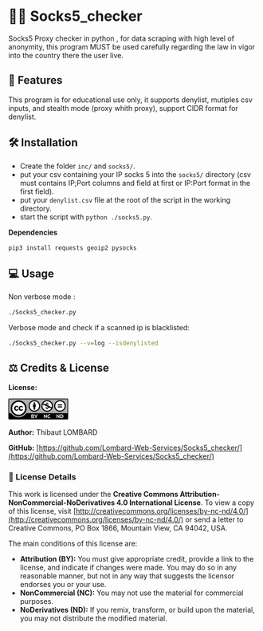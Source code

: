 # 🕵️‍♂️ Socks5_checker 

Socks5 Proxy checker in python , for data scraping with high level of anonymity, this program MUST be used carefully regarding the law in vigor into the country there the user live.

## 🌟 Features 

This program is for educational use only, it supports denylist, mutiples csv inputs, and stealth mode (proxy whith proxy), support CIDR format for denylist.

## 🛠️ Installation 

* Create the folder `inc/` and `socks5/`.
* put your csv containing your IP socks 5 into the `socks5/` directory (csv must contains IP;Port columns and field at first or IP:Port format in the first field).
* put your `denylist.csv` file at the root of the script in the working directory.
* start the script with `python ./socks5.py`.

**Dependencies**
```py
pip3 install requests geoip2 pysocks
```

## 💻 Usage 

Non verbose mode :
```sh
./Socks5_checker.py
```
Verbose mode and check if a scanned ip is blacklisted:
```sh
./Socks5_checker.py --v=log --isdenylisted
```

## ⚖️ Credits & License 

**License:** 

![Logo de la licence CC BY-NC-ND](CC_BY-NC-ND.png)


**Author:** Thibaut LOMBARD

**GitHub:** [https://github.com/Lombard-Web-Services/Socks5_checker/](https://github.com/Lombard-Web-Services/Socks5_checker/)

### 📖 License Details 

This work is licensed under the **Creative Commons Attribution-NonCommercial-NoDerivatives 4.0 International License**. To view a copy of this license, visit [http://creativecommons.org/licenses/by-nc-nd/4.0/](http://creativecommons.org/licenses/by-nc-nd/4.0/) or send a letter to Creative Commons, PO Box 1866, Mountain View, CA 94042, USA.

The main conditions of this license are:
* **Attribution (BY):** You must give appropriate credit, provide a link to the license, and indicate if changes were made. You may do so in any reasonable manner, but not in any way that suggests the licensor endorses you or your use.
* **NonCommercial (NC):** You may not use the material for commercial purposes.
* **NoDerivatives (ND):** If you remix, transform, or build upon the material, you may not distribute the modified material.
